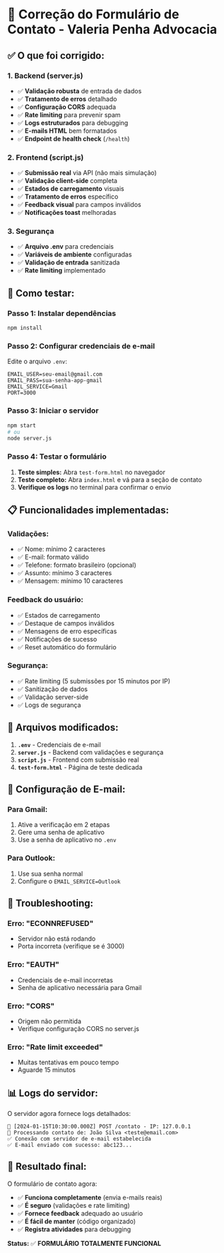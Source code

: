 # 📧 Correção do Formulário de Contato - Valeria Penha Advocacia

## ✅ **O que foi corrigido:**

### **1. Backend (server.js)**

- ✅ **Validação robusta** de entrada de dados
- ✅ **Tratamento de erros** detalhado
- ✅ **Configuração CORS** adequada
- ✅ **Rate limiting** para prevenir spam
- ✅ **Logs estruturados** para debugging
- ✅ **E-mails HTML** bem formatados
- ✅ **Endpoint de health check** (`/health`)

### **2. Frontend (script.js)**

- ✅ **Submissão real** via API (não mais simulação)
- ✅ **Validação client-side** completa
- ✅ **Estados de carregamento** visuais
- ✅ **Tratamento de erros** específico
- ✅ **Feedback visual** para campos inválidos
- ✅ **Notificações toast** melhoradas

### **3. Segurança**

- ✅ **Arquivo .env** para credenciais
- ✅ **Variáveis de ambiente** configuradas
- ✅ **Validação de entrada** sanitizada
- ✅ **Rate limiting** implementado

## 🚀 **Como testar:**

### **Passo 1: Instalar dependências**

```bash
npm install
```

### **Passo 2: Configurar credenciais de e-mail**

Edite o arquivo `.env`:

```env
EMAIL_USER=seu-email@gmail.com
EMAIL_PASS=sua-senha-app-gmail
EMAIL_SERVICE=Gmail
PORT=3000
```

### **Passo 3: Iniciar o servidor**

```bash
npm start
# ou
node server.js
```

### **Passo 4: Testar o formulário**

1. **Teste simples:** Abra `test-form.html` no navegador
2. **Teste completo:** Abra `index.html` e vá para a seção de contato
3. **Verifique os logs** no terminal para confirmar o envio

## 📋 **Funcionalidades implementadas:**

### **Validações:**

- ✅ Nome: mínimo 2 caracteres
- ✅ E-mail: formato válido
- ✅ Telefone: formato brasileiro (opcional)
- ✅ Assunto: mínimo 3 caracteres
- ✅ Mensagem: mínimo 10 caracteres

### **Feedback do usuário:**

- ✅ Estados de carregamento
- ✅ Destaque de campos inválidos
- ✅ Mensagens de erro específicas
- ✅ Notificações de sucesso
- ✅ Reset automático do formulário

### **Segurança:**

- ✅ Rate limiting (5 submissões por 15 minutos por IP)
- ✅ Sanitização de dados
- ✅ Validação server-side
- ✅ Logs de segurança

## 🔧 **Arquivos modificados:**

1. **`.env`** - Credenciais de e-mail
2. **`server.js`** - Backend com validações e segurança
3. **`script.js`** - Frontend com submissão real
4. **`test-form.html`** - Página de teste dedicada

## 📧 **Configuração de E-mail:**

### **Para Gmail:**

1. Ative a verificação em 2 etapas
2. Gere uma senha de aplicativo
3. Use a senha de aplicativo no `.env`

### **Para Outlook:**

1. Use sua senha normal
2. Configure o `EMAIL_SERVICE=Outlook`

## 🐛 **Troubleshooting:**

### **Erro: "ECONNREFUSED"**

- Servidor não está rodando
- Porta incorreta (verifique se é 3000)

### **Erro: "EAUTH"**

- Credenciais de e-mail incorretas
- Senha de aplicativo necessária para Gmail

### **Erro: "CORS"**

- Origem não permitida
- Verifique configuração CORS no server.js

### **Erro: "Rate limit exceeded"**

- Muitas tentativas em pouco tempo
- Aguarde 15 minutos

## 📊 **Logs do servidor:**

O servidor agora fornece logs detalhados:

```
📨 [2024-01-15T10:30:00.000Z] POST /contato - IP: 127.0.0.1
📧 Processando contato de: João Silva <teste@email.com>
✅ Conexão com servidor de e-mail estabelecida
✅ E-mail enviado com sucesso: abc123...
```

## 🎯 **Resultado final:**

O formulário de contato agora:

- ✅ **Funciona completamente** (envia e-mails reais)
- ✅ **É seguro** (validações e rate limiting)
- ✅ **Fornece feedback** adequado ao usuário
- ✅ **É fácil de manter** (código organizado)
- ✅ **Registra atividades** para debugging

**Status:** ✅ **FORMULÁRIO TOTALMENTE FUNCIONAL**
